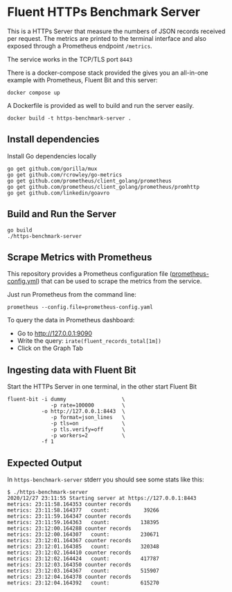 # Fluent HTTPs Benchmark Server

This is a HTTPs Server that measure the numbers of JSON records received per request. The metrics are printed to the terminal  interface and also exposed through a Prometheus endpoint `/metrics`.

The service works in the TCP/TLS port `8443`

There is a docker-compose stack provided the gives you an all-in-one example with Prometheus, Fluent Bit and this server:

```shell
docker compose up
```

A Dockerfile is provided as well to build and run the server easily.

```shell
docker build -t https-benchmark-server .
```

## Install dependencies

Install Go dependencies locally

```shell
go get github.com/gorilla/mux
go get github.com/rcrowley/go-metrics
go get github.com/prometheus/client_golang/prometheus
go get github.com/prometheus/client_golang/prometheus/promhttp
go get github.com/linkedin/goavro
```

## Build and Run the Server

```shell
go build
./https-benchmark-server
```

## Scrape Metrics with Prometheus

This repository provides a Prometheus configuration file ([prometheus-config.yml](prometheus-config.yml)) that can be used to scrape the metrics from the service.

Just run Prometheus from the command line:

```shell
prometheus --config.file=prometheus-config.yaml
```

To query the data in Prometheus dashboard:

- Go to <http://127.0.0.1:9090>
- Write the query: ```irate(fluent_records_total[1m])```
- Click on the Graph Tab

## Ingesting data with Fluent Bit

Start the HTTPs Server in one terminal, in the other start Fluent Bit

```shell
fluent-bit -i dummy                  \
              -p rate=100000         \
           -o http://127.0.0.1:8443  \
              -p format=json_lines   \
              -p tls=on              \
              -p tls.verify=off      \
              -p workers=2           \
           -f 1
```

## Expected Output

In `https-benchmark-server` stderr you should see some stats like this:

```shell
$ ./https-benchmark-server
2020/12/27 23:11:55 Starting server at https://127.0.0.1:8443
metrics: 23:11:58.164353 counter records
metrics: 23:11:58.164377   count:           39266
metrics: 23:11:59.164347 counter records
metrics: 23:11:59.164363   count:          138395
metrics: 23:12:00.164288 counter records
metrics: 23:12:00.164307   count:          230671
metrics: 23:12:01.164367 counter records
metrics: 23:12:01.164385   count:          320348
metrics: 23:12:02.164410 counter records
metrics: 23:12:02.164424   count:          417787
metrics: 23:12:03.164350 counter records
metrics: 23:12:03.164367   count:          515907
metrics: 23:12:04.164378 counter records
metrics: 23:12:04.164392   count:          615270

```
